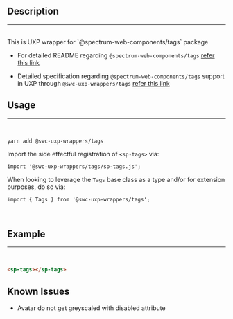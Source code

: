 ## Description

---

<br />
This is UXP wrapper for `@spectrum-web-components/tags` package 
<br />

-   For detailed README regarding `@spectrum-web-components/tags` [refer this link](https://www.npmjs.com/package/@spectrum-web-components/tags/v/0.37.0)

-   Detailed specification regarding `@spectrum-web-components/tags` support in UXP through `@swc-uxp-wrappers/tags` [refer this link](https://developer.adobe.com/photoshop/uxp/2022/uxp-api/reference-spectrum/swc/)

## Usage

---

<br />

```
yarn add @swc-uxp-wrappers/tags
```

Import the side effectful registration of `<sp-tags>` via:

```
import '@swc-uxp-wrappers/tags/sp-tags.js';
```

When looking to leverage the `Tags` base class as a type and/or for extension purposes, do so via:

```
import { Tags } from '@swc-uxp-wrappers/tags';
```

<br />

## Example

---

<br />

```html
<sp-tags></sp-tags>
```
## Known Issues
- Avatar do not get greyscaled with disabled attribute